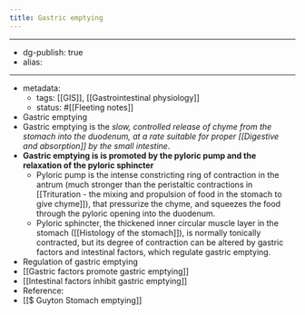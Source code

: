 ```yaml
---
title: Gastric emptying
---
```


- --
- dg-publish: true
- alias:
- --
- metadata:
	- tags: [[GIS]], [[Gastrointestinal physiology]]
	- status: #[[Fleeting notes]]
- Gastric emptying
- Gastric emptying is the *slow, controlled release of chyme from the stomach into the duodenum, at a rate suitable for proper [[Digestive and absorption]] by the small intestine*.
- **Gastric emptying is is promoted by the pyloric pump and the relaxation of the pyloric sphincter**
	- Pyloric pump is the intense constricting ring of contraction in the antrum (much stronger than the peristaltic contractions in [[Trituration - the mixing and propulsion of food in the stomach to give chyme]]), that pressurize the chyme, and squeezes the food through the pyloric opening into the duodenum.
	- Pyloric sphincter, the thickened inner circular muscle layer in the stomach ([[Histology of the stomach]]), is normally tonically contracted, but its degree of contraction can be altered by gastric factors and intestinal factors, which regulate gastric emptying.
- Regulation of gastric emptying
- [[Gastric factors promote gastric emptying]]
- [[Intestinal factors inhibit gastric emptying]]
- Reference:
- [[$ Guyton Stomach emptying]]
